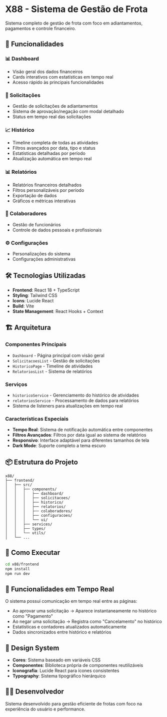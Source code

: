 # X88 - Sistema de Gestão de Frota

Sistema completo de gestão de frota com foco em adiantamentos, pagamentos e controle financeiro.

## 🚀 Funcionalidades

### 📊 Dashboard
- Visão geral dos dados financeiros
- Cards interativos com estatísticas em tempo real
- Acesso rápido às principais funcionalidades

### 📝 Solicitações
- Gestão de solicitações de adiantamentos
- Sistema de aprovação/negação com modal detalhado
- Status em tempo real das solicitações

### 📈 Histórico
- Timeline completa de todas as atividades
- Filtros avançados por data, tipo e status
- Estatísticas detalhadas por período
- Atualização automática em tempo real

### 📊 Relatórios
- Relatórios financeiros detalhados
- Filtros personalizáveis por período
- Exportação de dados
- Gráficos e métricas interativas

### 👥 Colaboradores
- Gestão de funcionários
- Controle de dados pessoais e profissionais

### ⚙️ Configurações
- Personalizações do sistema
- Configurações administrativas

## 🛠️ Tecnologias Utilizadas

- **Frontend**: React 18 + TypeScript
- **Styling**: Tailwind CSS
- **Icons**: Lucide React
- **Build**: Vite
- **State Management**: React Hooks + Context

## 🏗️ Arquitetura

### Componentes Principais
- `Dashboard` - Página principal com visão geral
- `SolicitacoesList` - Gestão de solicitações
- `HistoricoPage` - Timeline de atividades
- `RelatoriosList` - Sistema de relatórios

### Serviços
- `historicoService` - Gerenciamento do histórico de atividades
- `relatoriosService` - Processamento de dados para relatórios
- Sistema de listeners para atualizações em tempo real

### Características Especiais
- **Tempo Real**: Sistema de notificação automática entre componentes
- **Filtros Avançados**: Filtros por data igual ao sistema de relatórios
- **Responsivo**: Interface adaptável para diferentes tamanhos de tela
- **Dark Mode**: Suporte completo a tema escuro

## 📦 Estrutura do Projeto

```
x88/
├── frontend/
│   ├── src/
│   │   ├── components/
│   │   │   ├── dashboard/
│   │   │   ├── solicitacoes/
│   │   │   ├── historico/
│   │   │   ├── relatorios/
│   │   │   ├── colaboradores/
│   │   │   ├── configuracoes/
│   │   │   └── ui/
│   │   ├── services/
│   │   ├── types/
│   │   └── utils/
│   └── ...
```

## 🚀 Como Executar

```bash
cd x88/frontend
npm install
npm run dev
```

## 📱 Funcionalidades em Tempo Real

O sistema possui comunicação em tempo real entre as páginas:
- Ao aprovar uma solicitação → Aparece instantaneamente no histórico como "Pagamento"
- Ao negar uma solicitação → Registra como "Cancelamento" no histórico
- Estatísticas e contadores atualizados automaticamente
- Dados sincronizados entre histórico e relatórios

## 🎨 Design System

- **Cores**: Sistema baseado em variáveis CSS
- **Componentes**: Biblioteca própria de componentes reutilizáveis
- **Iconografia**: Lucide React para ícones consistentes
- **Typography**: Sistema tipográfico hierárquico

## 👨‍💻 Desenvolvedor

Sistema desenvolvido para gestão eficiente de frotas com foco na experiência do usuário e performance.
